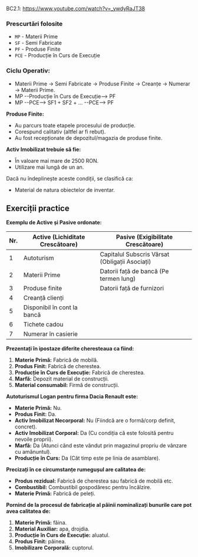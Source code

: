 BC2.1: https://www.youtube.com/watch?v=_ywdyRaJT38

### Prescurtări folosite
- `MP` - Materii Prime
- `SF` - Semi Fabricate
- `PF` - Produse Finite
- `PCE` - Producție în Curs de Execuție

### Ciclu Operativ:

- Materii Prime -> Semi Fabricate -> Produse Finite -> Creanțe -> Numerar -> Materii Prime.
- MP --Producție în Curs de Execuție--> PF
- MP --PCE--> SF1 + SF2 + ... --PCE--> PF

**Produse Finite:**
- Au parcurs toate etapele procesului de producție.
- Corespund calitativ (altfel ar fi rebut).
- Au fost recepționate de depozitul/magazia de produse finite.

**Activ Imobilizat trebuie să fie:**
- În valoare mai mare de 2500 RON.
- Utilizare mai lungă de un an.

Dacă nu îndeplinește aceste condiții, se clasifică ca:
- Material de natura obiectelor de inventar.

## Exerciții practice

**Exemplu de Active și Pasive ordonate:**

| Nr. | Active (Lichiditate Crescătoare) | Pasive (Exigibilitate Crescătoare)             |
| --- | -------------------------------- | ---------------------------------------------- |
| 1   | Autoturism                       | Capitalul Subscris Vărsat (Obligații Asociați) |
| 2   | Materii Prime                    | Datorii față de bancă (Pe termen lung)         |
| 3   | Produse finite                   | Datorii față de furnizori                      |
| 4   | Creanță clienți                  |                                                |
| 5   | Disponibil în cont la bancă      |                                                |
| 6   | Tichete cadou                    |                                                |
| 7   | Numerar în casierie              |                                                |

**Prezentați în ipostaze diferite cheresteaua ca fiind:**
1. **Materie Primă:** Fabrică de mobilă.
2. **Produs Finit:** Fabrică de cherestea.
3. **Producție în Curs de Execuție:** Fabrică de cherestea.
4. **Marfă:** Depozit material de construcții.
5. **Material consumabil:** Firmă de construcții.

**Autoturismul Logan pentru firma Dacia Renault este:**
- **Materie Primă:** Nu.
- **Produs Finit:** Da.
- **Activ Imobilizat Necorporal:** Nu (Fiindcă are o formă/corp definit, concret).
- **Activ Imobilizat Corporal:** Da (Cu condiția că este folosită pentru nevoile proprii).
- **Marfă:** Da (Atunci când este vândut prin magazinul propriu de vânzare cu amănuntul).
- **Producție în Curs:** Da (Cât timp este pe linia de asamblare).

**Precizați în ce circumstanțe rumegușul are calitatea de:**
- **Produs rezidual:** Fabrică de cherestea sau fabrică de mobilă etc.
- **Combustibil:** Combustibil gospodăresc pentru încălzire.
- **Materie Primă:** Fabrică de peleți.

**Pornind de la procesul de fabricație al pâinii nominalizați bunurile care pot avea calitatea de:**
1. **Materie Primă:** făina.
2. **Material Auxiliar:** apa, drojdia.
3. **Producție în Curs de Execuție:** aluatul.
4. **Produs Finit:** pâinea.
5. **Imobilizare Corporală:** cuptorul.
